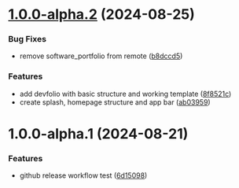# [1.0.0-alpha.2](https://github.com/aaronginder/aaronginder.github.io/compare/v1.0.0-alpha.1...v1.0.0-alpha.2) (2024-08-25)


### Bug Fixes

* remove software_portfolio from remote ([b8dccd5](https://github.com/aaronginder/aaronginder.github.io/commit/b8dccd5280d26e0d0318291935cd1251d88a91fe))


### Features

* add devfolio with basic structure and working template ([8f8521c](https://github.com/aaronginder/aaronginder.github.io/commit/8f8521c36c2547ee757684b59d2678c3b75b46c3))
* create splash, homepage structure and app bar ([ab03959](https://github.com/aaronginder/aaronginder.github.io/commit/ab03959587c642261244bc6365df73061a7425de))

# 1.0.0-alpha.1 (2024-08-21)


### Features

* github release workflow test ([6d15098](https://github.com/aaronginder/aaronginder.github.io/commit/6d150989d35ca47c4af6000d07e6e5f67d003ffe))

